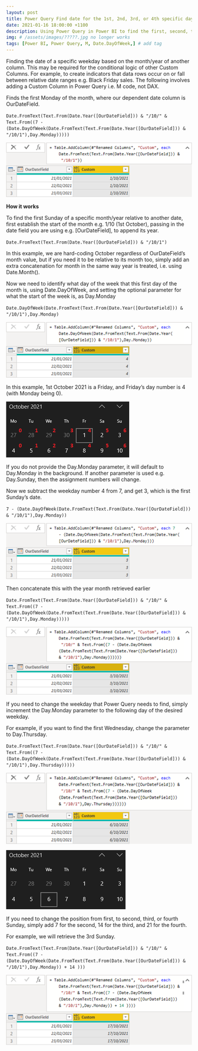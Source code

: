 ```yaml
---
layout: post
title: Power Query Find date for the 1st, 2nd, 3rd, or 4th specific day of a month
date: 2021-01-16 18:00:00 +1100
description: Using Power Query in Power BI to find the first, second, third or fourth specific day e.g. Sunday of a month/year, based on another date column. # Add post description (optional)
img: # /assets/images/?????.jpg no longer works
tags: [Power BI, Power Query, M, Date.DayOfWeek,] # add tag
---
```



Finding the date of a specific weekday based on the month/year of another column. This may be required for the conditional logic of other Custom Columns. For example, to create indicators that data rows occur on or fall between relative date ranges e.g. Black Friday sales. The following involves adding a Custom Column in Power Query i.e. M code, not DAX.

Finds the first Monday of the month, where our dependent date column is OurDateField.

`Date.FromText(Text.From(Date.Year([OurDateField])) & "/10/" & Text.From((7 - (Date.DayOfWeek(Date.FromText(Text.From(Date.Year([OurDateField])) & "/10/1"),Day.Monday)))))`

![Power Query: 1st Sunday of month](/assets\images\blog\2021-01-16-power-bi-find-1st-2nd-3rd-specific-day-of-a-month/1.png)

**How it works**

To find the first Sunday of a specific month/year relative to another date, first establish the start of the month e.g. 1/10 (1st October), passing in the date field you are using e.g. [OurDateField], to append its year.

`Date.FromText(Text.From(Date.Year([OurDateField])) & "/10/1")`

 In this example, we are hard-coding October regardless of OurDateField’s month value, but if you need it to be relative to its month too, simply add an extra concatenation for month in the same way year is treated, i.e. using Date.Month().

Now we need to identify what day of the week that this first day of the month is, using Date.DayOfWeek, and setting the optional parameter for what the start of the week is, as Day.Monday

`Date.DayOfWeek(Date.FromText(Text.From(Date.Year([OurDateField])) & "/10/1"),Day.Monday)`

![Power Query: Day of week number](/assets\images\blog\2021-01-16-power-bi-find-1st-2nd-3rd-specific-day-of-a-month/2.png)

 
In this example, 1st October 2021 is a Friday, and Friday’s day number is 4 (with Monday being 0).

![Calendar: Weekday of 1st day of month](/assets\images\blog\2021-01-16-power-bi-find-1st-2nd-3rd-specific-day-of-a-month/3.png)

If you do not provide the Day.Monday parameter, it will default to Day.Monday in the background. If another parameter is used e.g. Day.Sunday, then the assignment numbers will change.

Now we subtract the weekday number 4 from 7, and get 3, which is the first Sunday’s date.

`7 - (Date.DayOfWeek(Date.FromText(Text.From(Date.Year([OurDateField])) & "/10/1"),Day.Monday))`

![Power Query: Date of 1st Sunday](/assets\images\blog\2021-01-16-power-bi-find-1st-2nd-3rd-specific-day-of-a-month/4.png)

Then concatenate this with the year month retrieved earlier

`Date.FromText(Text.From(Date.Year([OurDateField])) & "/10/" & Text.From((7 - (Date.DayOfWeek(Date.FromText(Text.From(Date.Year([OurDateField])) & "/10/1"),Day.Monday)))))`

![Power Query: Concatenate the month year to the date](/assets\images\blog\2021-01-16-power-bi-find-1st-2nd-3rd-specific-day-of-a-month/5.png)

If you need to change the weekday that Power Query needs to find, simply increment the Day.Monday parameter to the following day of the desired weekday.

For example, if you want to find the first Wednesday, change the parameter to Day.Thursday.

`Date.FromText(Text.From(Date.Year([OurDateField])) & "/10/" & Text.From((7 - (Date.DayOfWeek(Date.FromText(Text.From(Date.Year([OurDateField])) & "/10/1"),Day.Thursday)))))`

![Power Query: 1st Wednesday of month](/assets\images\blog\2021-01-16-power-bi-find-1st-2nd-3rd-specific-day-of-a-month/6.png)

![Calendar: 1st Wednesday of the month](/assets\images\blog\2021-01-16-power-bi-find-1st-2nd-3rd-specific-day-of-a-month/7.png)

If you need to change the position from first, to second, third, or fourth Sunday, simply add 7 for the second, 14 for the third, and 21 for the fourth.

For example, we will retrieve the 3rd Sunday.

`Date.FromText(Text.From(Date.Year([OurDateField])) & "/10/" & Text.From((7 - (Date.DayOfWeek(Date.FromText(Text.From(Date.Year([OurDateField])) & "/10/1"),Day.Monday)) + 14 )))`

![Calendar: 3rd Sunday of the month](/assets\images\blog\2021-01-16-power-bi-find-1st-2nd-3rd-specific-day-of-a-month/8.png)